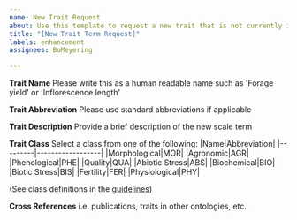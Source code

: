 ```yaml
---
name: New Trait Request
about: Use this template to request a new trait that is not currently in the ontology.
title: "[New Trait Term Request]"
labels: enhancement
assignees: BoMeyering

---
```


**Trait Name**
Please write this as a human readable name such as 'Forage yield' or 'Inflorescence length'

**Trait Abbreviation**
Please use standard abbreviations if applicable

**Trait Description**
Provide a brief description of the new scale term

**Trait Class**
Select a class from one of the following:
|Name|Abbreviation|
|---------|------------------|
|Morphological|MOR|
|Agronomic|AGR|
|Phenological|PHE|
|Quality|QUA|
|Abiotic Stress|ABS|
|Biochemical|BIO|
|Biotic Stress|BIS|
|Fertility|FER|
|Physiological|PHY|

(See class definitions in the [guidelines](https://cgspace.cgiar.org/handle/10568/110906))

**Cross References**
i.e. publications, traits in other ontologies, etc.

